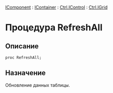 ﻿---
Link: Com.Ctrl.IGrid.@RefreshAll
---

[IComponent](topic:Com.Custom.ComClasses.IComponent.Default) :
[IContainer](topic:Com.Custom.ComClasses.IContainer.Default) :
[Ctrl.IControl](topic:Com.Custom.ComClasses.Ctrl.IControl.Default) :
[Ctrl.IGrid](Default)

# Процедура RefreshAll

## Описание

    proc RefreshAll;

## Назначение

Обновление данных таблицы.